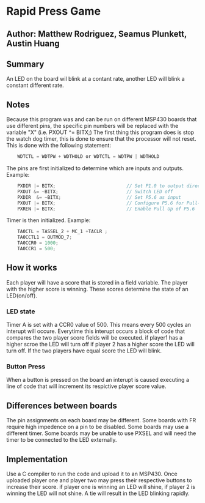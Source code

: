 # Rapid Press Game
## Author: Matthew Rodriguez, Seamus Plunkett, Austin Huang
## Summary 
An LED on the board wil blink at a contant rate, another LED will blink a constant different rate.

## Notes
Because this program was and can be run on different MSP430 boards that use different pins, the specific pin numbers will be replaced with the variable "X" (i.e. PXOUT ^= BITX;)
The first thing this program does is stop the watch dog timer, this is done to ensure that the processor will not reset. This is done with the following statement:
```c
	WDTCTL = WDTPW + WDTHOLD or WDTCTL = WDTPW | WDTHOLD
```
The pins are first initialized to determine which are inputs and outputs. 
Example:
```c
	PXDIR |= BITX;                          // Set P1.0 to output direction
    PXOUT &= ~BITX;                         // Switch LED off
    PXDIR  &= ~BITX;                        // Set P5.6 as input
    PXOUT |= BITX;                          // Configure P5.6 for Pull-Up
    PXREN |= BITX;                          // Enable Pull Up of P5.6
```
Timer is then initialized.
Example:
```c
	TA0CTL = TASSEL_2 + MC_1 +TACLR ;
    TA0CCTL1 = OUTMOD_7;
    TA0CCR0 = 1000;
    TA0CCR1 = 500;
```
## How it works
Each player will have a score that is stored in a field variable. The player with the higher score is winning. These scores determine the state of an LED(on/off).
### LED state
Timer A is set with a CCR0 value of 500. This means every 500 cycles an interupt will occure. Everytime this interupt occurs a block of code that
compares the two player score fields will be executed. if player1 has a higher scroe the LED will turn off if player 2 has a higher score the
LED will turn off. If the two players have equal score the LED will blink.
### Button Press
When a button is pressed on the board an interupt is caused executing a line of code that will increment its respictive player score value.

## Differences between boards
The pin assignments on each board may be different.
Some boards with FR require high impedence on a pin to be disabled.
Some boards may use a different timer.
Some boards may be unable to use PXSEL and will need the timer to be connected to the LED externally.

## Implementation 
Use a C compiler to run the code and upload it to an MSP430. Once uploaded player one and player two may press their respective buttons to increase their score.
if player one is winning an LED will shine, if player 2 is winning the LED will not shine. A tie will result in the LED blinking rapidly.
